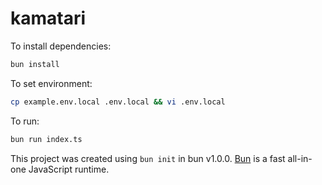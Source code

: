 # kamatari

To install dependencies:

```bash
bun install
```

To set environment:
```bash
cp example.env.local .env.local && vi .env.local
```

To run:

```bash
bun run index.ts
```

This project was created using `bun init` in bun v1.0.0. [Bun](https://bun.sh) is a fast all-in-one JavaScript runtime.

